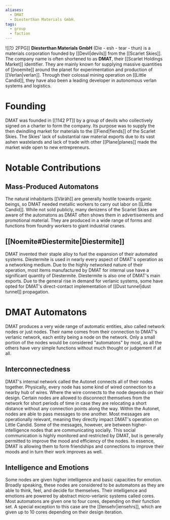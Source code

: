 ```yaml
---
aliases:
  - DMAT
  - Diesterthan Materials GmbH.
tags:
  - group
  - faction
---
```

![[⎋ 2FPG]]
**Diesterthan Materials GmbH** (Die - esh - tear - thun) is a materials corporation founded by [[Devil|devils]] from the [[Scarlet Skies]]. The company name is often shortened to as **DMAT**, their [[Scarlet Holdings Market]] identifier. They are mainly known for supplying massive quantities of [[noemite]] around the planet for experimentation and production of [[Verlan|verlan]]. Through their colossal mining operation on [[Little Candid]], they have also been a leading developer in autonomous verlan systems and logistics. 
# Founding
DMAT was founded in [[1142 PT]] by a group of devils who collectively signed on a charter to form the company. Its purpose was to supply the then dwindling market for materials to the [[Fiend|fiends]] of the Scarlet Skies. The Skies' lack of substantial raw material exports due to its vast ashen wastelands and lack of trade with other [[Plane|planes]] made the market wide open to new entrepreneurs. 
# Notable Contributions
## Mass-Produced Automatons
The natural inhabitants [[Väräh]] are generally hostile towards organic beings, so DMAT needed metallic workers to carry out labor on [[Little Candid]]. While not sold publicly, many denizens of the Scarlet Skies are aware of the automatons as DMAT often shows them in advertisements and promotional material. They are produced in a wide range of forms and functions from foundry workers to giant industrial cranes. 
## [[Noemite#Diestermite|Diestermite]]
DMAT invented their staple alloy to fuel the expansion of their automated systems. Diestermite is used in nearly every aspect of DMAT's operation as a networking medium. Due to the highly networked nature of their operation, most items manufactured by DMAT for internal use have a significant quantity of Diestermite.
Diestermite is also one of DMAT's main exports. Due to the general rise in demand for verlanic systems, some have opted for DMAT's direct-contact implementation of [[Dust tunnel|dust tunnel]] propagation. 
# DMAT Automatons
DMAT produces a very wide range of automatic entities, also called network nodes or just nodes. Their name comes from their connection to DMAT's verlanic network, each entity being a node on the network. Only a small portion of the nodes would be considered "automatons" by most, as all the others have very simple functions without much thought or judgement if at all.
## Interconnectedness
DMAT's internal network called the Autonet connects all of their nodes together. Physically, every node has some kind of wired connection to a nearby hub of wires. Where the wire connects to the node depends on their design. Certain nodes are allowed to disconnect themselves from the network for short periods of time in case they are relocating a short distance without any connection points along the way. 
Within the Autonet, nodes are able to pass messages to one another. Most messages are operationally relevant, meaning they directly impact DMAT's operation on Little Candid. Some of the messages, however, are between higher-intelligence nodes that are communicating socially. This social communication is highly monitored and restricted by DMAT, but is generally permitted to improve the mood and efficiency of the nodes. In essence, DMAT is allowing them to form friendships and connections to improve their moods and in turn their work improves as well. 
## Intelligence and Emotions
Some nodes are given higher intelligence and basic capacities for emotion. Broadly speaking, these nodes are considered to be automatons as they are able to think, feel, and decide for themselves. Their intelligence and emotions are powered by abstract micro-verlanic systems called cores. Most automatons are given one to four cores, depending on their function set. A special exception to this case are the [[Iensehr|iensehrs]], which are given up to 10 cores depending on their design iteration. 
